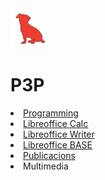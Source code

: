 <html lang="en">
<head>
    <meta charset="UTF-8">
    <meta name="viewport" content="width=device-width, initial-scale=1.0">
    <title>Document</title>
    <link rel="stylesheet" href="estils.css" type="text/css">
</head>
<body>
    <div class="container">
      <div class="image">
        <img src="logo_txiki_180_vermell.png" width="64" height="64">
      </div>
      <div class="text">
        <h1> P3P </h1>
      </div>
    </div>
    <article>
        <li> 
        <a href="https://sites.google.com/xtec.cat/programacio/">Programming</a> 
        </li>
        <li> 
        <a href="https://sites.google.com/xtec.cat/libreofficecalc/">Libreoffice Calc </a>
        </li>
        <li> 
        <a href="https://sites.google.com/xtec.cat/libreofficewriter">Libreoffice Writer </a>
        </li>
        <li> 
        <a href="https://sites.google.com/xtec.cat/libreofficebase/">Libreoffice BASE </a> 
        </li>
        <li>
        <a href="https://sites.google.com/xtec.cat/publicacions/">Publicacions </a>
        </li>
        <li> Multimedia </li>
       </article>  
</body>
</html>
